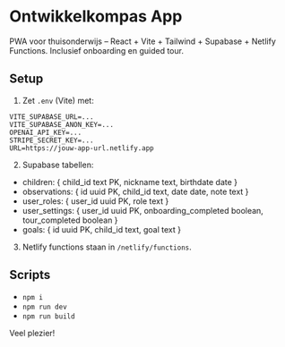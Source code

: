 # Ontwikkelkompas App

PWA voor thuisonderwijs – React + Vite + Tailwind + Supabase + Netlify Functions. Inclusief onboarding en guided tour.

## Setup
1. Zet `.env` (Vite) met:
```
VITE_SUPABASE_URL=...
VITE_SUPABASE_ANON_KEY=...
OPENAI_API_KEY=...
STRIPE_SECRET_KEY=...
URL=https://jouw-app-url.netlify.app
```
2. Supabase tabellen:
- children: { child_id text PK, nickname text, birthdate date }
- observations: { id uuid PK, child_id text, date date, note text }
- user_roles: { user_id uuid PK, role text }
- user_settings: { user_id uuid PK, onboarding_completed boolean, tour_completed boolean }
- goals: { id uuid PK, child_id text, goal text }

3. Netlify functions staan in `/netlify/functions`.

## Scripts
- `npm i`
- `npm run dev`
- `npm run build`

Veel plezier!